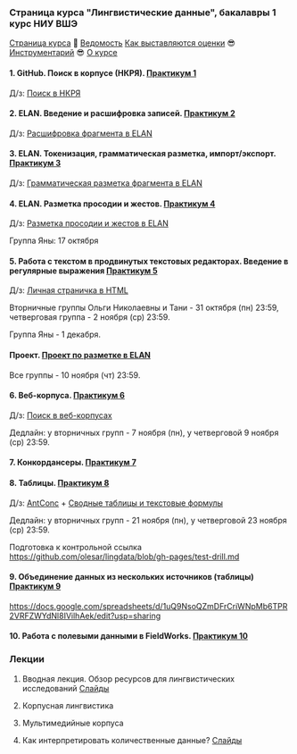 ### Страница курса "Лингвистические данные", бакалавры 1 курс НИУ ВШЭ

<a href="https://olesar.github.io/lingdata">Страница курса</a> &#129303; [Ведомость](https://docs.google.com/spreadsheets/d/1FXWlUswvJPkJQn3kYLzIIylI-mJ00ZYFlP9RooAA890/edit?usp=sharing) [Как выставляются оценки](about-grades.md) &#128526; [Инструментарий](about-tools.md) &#128526; [О курсе](about.md)   

#### 1. GitHub. Поиск в корпусе (НКРЯ). [Практикум 1](practicum_github_and_RNC1.md)

Д/з: [Поиск в НКРЯ](hw1-rnc.md)

#### 2. ELAN. Введение и расшифровка записей. [Практикум 2](practicum-elan.md)  

Д/з: [Расшифровка фрагмента в ELAN](hw2-metadata-transcripts.md)

#### 3. ELAN. Токенизация, грамматическая разметка, импорт/экспорт. [Практикум 3](https://github.com/olesar/lingdata/blob/gh-pages/practicum-elan-textgrid.md)  

Д/з: [Грамматическая разметка фрагмента в ELAN](https://github.com/olesar/lingdata/blob/gh-pages/old/hw3-elan-tokens.md)


#### 4. ELAN. Разметка просодии и жестов. [Практикум 4](https://github.com/olesar/lingdata/blob/gh-pages/practicum-elan-intonation.md)

Д/з: [Разметка просодии и жестов в ELAN](https://github.com/olesar/lingdata/blob/gh-pages/old/hw4-elan-gestures.md)

Группа Яны: 17 октября

#### 5. Работа с текстом в продвинутых текстовых редакторах. Введение в регулярные выражения [Практикум 5](practicum-notepadplusplus.md)

Д/з: [Личная страничка в HTML](https://github.com/olesar/lingdata/blob/gh-pages/hw5-html.md)

Вторничные группы Ольги Николаевны и Тани - 31 октября (пн) 23:59, четверговая группа - 2 ноября (ср) 23:59.

Группа Яны - 1 декабря.

#### Проект. [Проект по разметке в ELAN](https://github.com/olesar/lingdata/blob/gh-pages/project.md)

Все группы - 10 ноября (чт) 23:59.

#### 6. Веб-корпуса. [Практикум 6](practicum-web-corpora.md)

Д/з: [Поиск в веб-корпусах](https://docs.google.com/forms/d/e/1FAIpQLSdWQQA6FjPtInQ8JnIolfyx4IReUf-eGudO0o2ZsYOsIZci-A/viewform)

Дедлайн: у вторничных групп - 7 ноября (пн), у четверговой 9 ноября (ср) 23:59.

#### 7. Конкордансеры. [Практикум 7](practicum-antconc.md)

#### 8. Таблицы. [Практикум 8](https://github.com/olesar/lingdata/blob/gh-pages/practicum-spreadsheets.md)

Д/з: [AntConc](https://docs.google.com/forms/d/e/1FAIpQLSc5c9-V0imW5Zw9GIXI73_3fMRjwEQA3r1vP0g446TXgcA4FA/viewform) + [Сводные таблицы и текстовые формулы](https://docs.google.com/forms/d/e/1FAIpQLSenBWptn1PvnzYZKPntM59oThjGVXQTFpOVx0bVKc1DhJLNdg/viewform)

Дедлайн: у вторничных групп - 21 ноября (пн), у четверговой 23 ноября (ср) 23:59.

Подготовка к контрольной ссылка https://github.com/olesar/lingdata/blob/gh-pages/test-drill.md

#### 9. Объединение данных из нескольких источников (таблицы) [Практикум 9](practicum_spreadsheets-merging.md)
https://docs.google.com/spreadsheets/d/1uQ9NsoQZmDFrCriWNpMb6TPR2VRFZWYdNl8IVilhAek/edit?usp=sharing


#### 10. Работа с полевыми данными в FieldWorks. [Практикум 10](https://github.com/olesar/lingdata/blob/gh-pages/practicum-fieldworks.md)

### Лекции

1. Вводная лекция. Обзор ресурсов для лингвистических исследований [Слайды](1LingResources.pdf)  

2. Корпусная лингвистика   

3. Мультимедийные корпуса  

4. Как интерпретировать количественные данные? [Слайды](4QuantitativeData.pdf)


